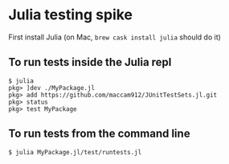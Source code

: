 # Julia testing spike

First install Julia (on Mac, `brew cask install julia` should do it)

## To run tests inside the Julia repl
```
$ julia
pkg> ]dev ./MyPackage.jl
pkg> add https://github.com/maccam912/JUnitTestSets.jl.git
pkg> status
pkg> test MyPackage
```

## To run tests from the command line
```
$ julia MyPackage.jl/test/runtests.jl
```
